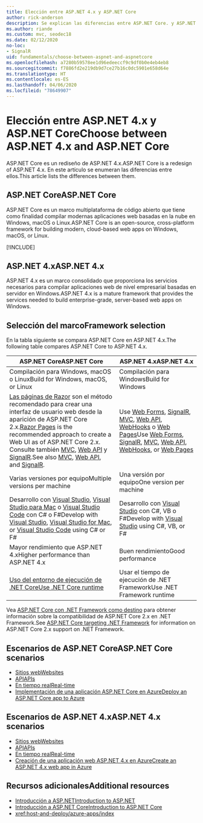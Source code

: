 ```yaml
---
title: Elección entre ASP.NET 4.x y ASP.NET Core
author: rick-anderson
description: Se explican las diferencias entre ASP.NET Core. y ASP.NET 4.x, y cómo elegir entre ellos.
ms.author: riande
ms.custom: mvc, seodec18
ms.date: 02/12/2020
no-loc:
- SignalR
uid: fundamentals/choose-between-aspnet-and-aspnetcore
ms.openlocfilehash: a7280b59578ee1d96edeeccf9c9df0b0e4eb4eb8
ms.sourcegitcommit: f7886fd2e219db9d7ce27b16c0dc5901e658d64e
ms.translationtype: HT
ms.contentlocale: es-ES
ms.lasthandoff: 04/06/2020
ms.locfileid: "78649907"
---
```

# <a name="choose-between-aspnet-4x-and-aspnet-core"></a><span data-ttu-id="b96ae-103">Elección entre ASP.NET 4.x y ASP.NET Core</span><span class="sxs-lookup"><span data-stu-id="b96ae-103">Choose between ASP.NET 4.x and ASP.NET Core</span></span>

<span data-ttu-id="b96ae-104">ASP.NET Core es un rediseño de ASP.NET 4.x.</span><span class="sxs-lookup"><span data-stu-id="b96ae-104">ASP.NET Core is a redesign of ASP.NET 4.x.</span></span> <span data-ttu-id="b96ae-105">En este artículo se enumeran las diferencias entre ellos.</span><span class="sxs-lookup"><span data-stu-id="b96ae-105">This article lists the differences between them.</span></span>

## <a name="aspnet-core"></a><span data-ttu-id="b96ae-106">ASP.NET Core</span><span class="sxs-lookup"><span data-stu-id="b96ae-106">ASP.NET Core</span></span>

<span data-ttu-id="b96ae-107">ASP.NET Core es un marco multiplataforma de código abierto que tiene como finalidad compilar modernas aplicaciones web basadas en la nube en Windows, macOS o Linux.</span><span class="sxs-lookup"><span data-stu-id="b96ae-107">ASP.NET Core is an open-source, cross-platform framework for building modern, cloud-based web apps on Windows, macOS, or Linux.</span></span>

[!INCLUDE[](~/includes/benefits.md)]

## <a name="aspnet-4x"></a><span data-ttu-id="b96ae-108">ASP.NET 4.x</span><span class="sxs-lookup"><span data-stu-id="b96ae-108">ASP.NET 4.x</span></span>

<span data-ttu-id="b96ae-109">ASP.NET 4.x es un marco consolidado que proporciona los servicios necesarios para compilar aplicaciones web de nivel empresarial basadas en servidor en Windows.</span><span class="sxs-lookup"><span data-stu-id="b96ae-109">ASP.NET 4.x is a mature framework that provides the services needed to build enterprise-grade, server-based web apps on Windows.</span></span>

## <a name="framework-selection"></a><span data-ttu-id="b96ae-110">Selección del marco</span><span class="sxs-lookup"><span data-stu-id="b96ae-110">Framework selection</span></span>

<span data-ttu-id="b96ae-111">En la tabla siguiente se compara ASP.NET Core en ASP.NET 4.x.</span><span class="sxs-lookup"><span data-stu-id="b96ae-111">The following table compares ASP.NET Core to ASP.NET 4.x.</span></span>

| <span data-ttu-id="b96ae-112">ASP.NET Core</span><span class="sxs-lookup"><span data-stu-id="b96ae-112">ASP.NET Core</span></span> | <span data-ttu-id="b96ae-113">ASP.NET 4.x</span><span class="sxs-lookup"><span data-stu-id="b96ae-113">ASP.NET 4.x</span></span> |
|---|---|
|<span data-ttu-id="b96ae-114">Compilación para Windows, macOS o Linux</span><span class="sxs-lookup"><span data-stu-id="b96ae-114">Build for Windows, macOS, or Linux</span></span>|<span data-ttu-id="b96ae-115">Compilación para Windows</span><span class="sxs-lookup"><span data-stu-id="b96ae-115">Build for Windows</span></span>|
|<span data-ttu-id="b96ae-116">[Las páginas de Razor](xref:razor-pages/index) son el método recomendado para crear una interfaz de usuario web desde la aparición de ASP.NET Core 2.x.</span><span class="sxs-lookup"><span data-stu-id="b96ae-116">[Razor Pages](xref:razor-pages/index) is the recommended approach to create a Web UI as of ASP.NET Core 2.x.</span></span> <span data-ttu-id="b96ae-117">Consulte también [MVC](xref:mvc/overview), [Web API](xref:tutorials/first-web-api) y [SignalR](xref:signalr/introduction).</span><span class="sxs-lookup"><span data-stu-id="b96ae-117">See also [MVC](xref:mvc/overview), [Web API](xref:tutorials/first-web-api), and [SignalR](xref:signalr/introduction).</span></span>|<span data-ttu-id="b96ae-118">Use [Web Forms](/aspnet/web-forms), [SignalR](/aspnet/signalr), [MVC](/aspnet/mvc), [Web API](/aspnet/web-api/), [WebHooks](/aspnet/webhooks/) o [Web Pages](/aspnet/web-pages)</span><span class="sxs-lookup"><span data-stu-id="b96ae-118">Use [Web Forms](/aspnet/web-forms), [SignalR](/aspnet/signalr), [MVC](/aspnet/mvc), [Web API](/aspnet/web-api/), [WebHooks](/aspnet/webhooks/), or [Web Pages](/aspnet/web-pages)</span></span>|
|<span data-ttu-id="b96ae-119">Varias versiones por equipo</span><span class="sxs-lookup"><span data-stu-id="b96ae-119">Multiple versions per machine</span></span>|<span data-ttu-id="b96ae-120">Una versión por equipo</span><span class="sxs-lookup"><span data-stu-id="b96ae-120">One version per machine</span></span>|
|<span data-ttu-id="b96ae-121">Desarrollo con [Visual Studio](https://visualstudio.microsoft.com/vs/), [Visual Studio para Mac](https://visualstudio.microsoft.com/vs/mac/) o [Visual Studio Code](https://code.visualstudio.com/) con C# o F#</span><span class="sxs-lookup"><span data-stu-id="b96ae-121">Develop with [Visual Studio](https://visualstudio.microsoft.com/vs/), [Visual Studio for Mac](https://visualstudio.microsoft.com/vs/mac/), or [Visual Studio Code](https://code.visualstudio.com/) using C# or F#</span></span>|<span data-ttu-id="b96ae-122">Desarrollo con [Visual Studio](https://visualstudio.microsoft.com/vs/) con C#, VB o F#</span><span class="sxs-lookup"><span data-stu-id="b96ae-122">Develop with [Visual Studio](https://visualstudio.microsoft.com/vs/) using C#, VB, or F#</span></span>|
|<span data-ttu-id="b96ae-123">Mayor rendimiento que ASP.NET 4.x</span><span class="sxs-lookup"><span data-stu-id="b96ae-123">Higher performance than ASP.NET 4.x</span></span>|<span data-ttu-id="b96ae-124">Buen rendimiento</span><span class="sxs-lookup"><span data-stu-id="b96ae-124">Good performance</span></span>|
|[<span data-ttu-id="b96ae-125">Uso del entorno de ejecución de .NET Core</span><span class="sxs-lookup"><span data-stu-id="b96ae-125">Use .NET Core runtime</span></span>](/dotnet/standard/choosing-core-framework-server)|<span data-ttu-id="b96ae-126">Usar el tiempo de ejecución de .NET Framework</span><span class="sxs-lookup"><span data-stu-id="b96ae-126">Use .NET Framework runtime</span></span>|

<span data-ttu-id="b96ae-127">Vea [ASP.NET Core con .NET Framework como destino](xref:index#target-framework) para obtener información sobre la compatibilidad de ASP.NET Core 2.x en .NET Framework.</span><span class="sxs-lookup"><span data-stu-id="b96ae-127">See [ASP.NET Core targeting .NET Framework](xref:index#target-framework) for information on ASP.NET Core 2.x support on .NET Framework.</span></span>

## <a name="aspnet-core-scenarios"></a><span data-ttu-id="b96ae-128">Escenarios de ASP.NET Core</span><span class="sxs-lookup"><span data-stu-id="b96ae-128">ASP.NET Core scenarios</span></span>

* [<span data-ttu-id="b96ae-129">Sitios web</span><span class="sxs-lookup"><span data-stu-id="b96ae-129">Websites</span></span>](xref:tutorials/first-mvc-app/index)
* [<span data-ttu-id="b96ae-130">API</span><span class="sxs-lookup"><span data-stu-id="b96ae-130">APIs</span></span>](xref:tutorials/first-web-api)
* [<span data-ttu-id="b96ae-131">En tiempo real</span><span class="sxs-lookup"><span data-stu-id="b96ae-131">Real-time</span></span>](xref:signalr/introduction)
* [<span data-ttu-id="b96ae-132">Implementación de una aplicación ASP.NET Core en Azure</span><span class="sxs-lookup"><span data-stu-id="b96ae-132">Deploy an ASP.NET Core app to Azure</span></span>](/azure/app-service/app-service-web-get-started-dotnet)

## <a name="aspnet-4x-scenarios"></a><span data-ttu-id="b96ae-133">Escenarios de ASP.NET 4.x</span><span class="sxs-lookup"><span data-stu-id="b96ae-133">ASP.NET 4.x scenarios</span></span>

* [<span data-ttu-id="b96ae-134">Sitios web</span><span class="sxs-lookup"><span data-stu-id="b96ae-134">Websites</span></span>](/aspnet/mvc)
* [<span data-ttu-id="b96ae-135">API</span><span class="sxs-lookup"><span data-stu-id="b96ae-135">APIs</span></span>](/aspnet/web-api)
* [<span data-ttu-id="b96ae-136">En tiempo real</span><span class="sxs-lookup"><span data-stu-id="b96ae-136">Real-time</span></span>](/aspnet/signalr)
* [<span data-ttu-id="b96ae-137">Creación de una aplicación web ASP.NET 4.x en Azure</span><span class="sxs-lookup"><span data-stu-id="b96ae-137">Create an ASP.NET 4.x web app in Azure</span></span>](/azure/app-service/app-service-web-get-started-dotnet-framework)

## <a name="additional-resources"></a><span data-ttu-id="b96ae-138">Recursos adicionales</span><span class="sxs-lookup"><span data-stu-id="b96ae-138">Additional resources</span></span>

* [<span data-ttu-id="b96ae-139">Introducción a ASP.NET</span><span class="sxs-lookup"><span data-stu-id="b96ae-139">Introduction to ASP.NET</span></span>](/aspnet/overview)
* [<span data-ttu-id="b96ae-140">Introducción a ASP.NET Core</span><span class="sxs-lookup"><span data-stu-id="b96ae-140">Introduction to ASP.NET Core</span></span>](xref:index)
* <xref:host-and-deploy/azure-apps/index>
